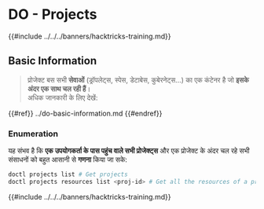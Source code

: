 # DO - Projects

{{#include ../../../banners/hacktricks-training.md}}

## Basic Information

> प्रोजेक्ट बस सभी **सेवाओं** (ड्रॉपलेट्स, स्पेस, डेटाबेस, कुबेरनेट्स...) का एक कंटेनर है जो **इसके अंदर एक साथ चल रही हैं**।\
> अधिक जानकारी के लिए देखें:

{{#ref}}
../do-basic-information.md
{{#endref}}

### Enumeration

यह संभव है कि **एक उपयोगकर्ता के पास पहुंच वाले सभी प्रोजेक्ट्स** और एक प्रोजेक्ट के अंदर चल रहे सभी संसाधनों को बहुत आसानी से **गणना** किया जा सके:
```bash
doctl projects list # Get projects
doctl projects resources list <proj-id> # Get all the resources of a project
```
{{#include ../../../banners/hacktricks-training.md}}
